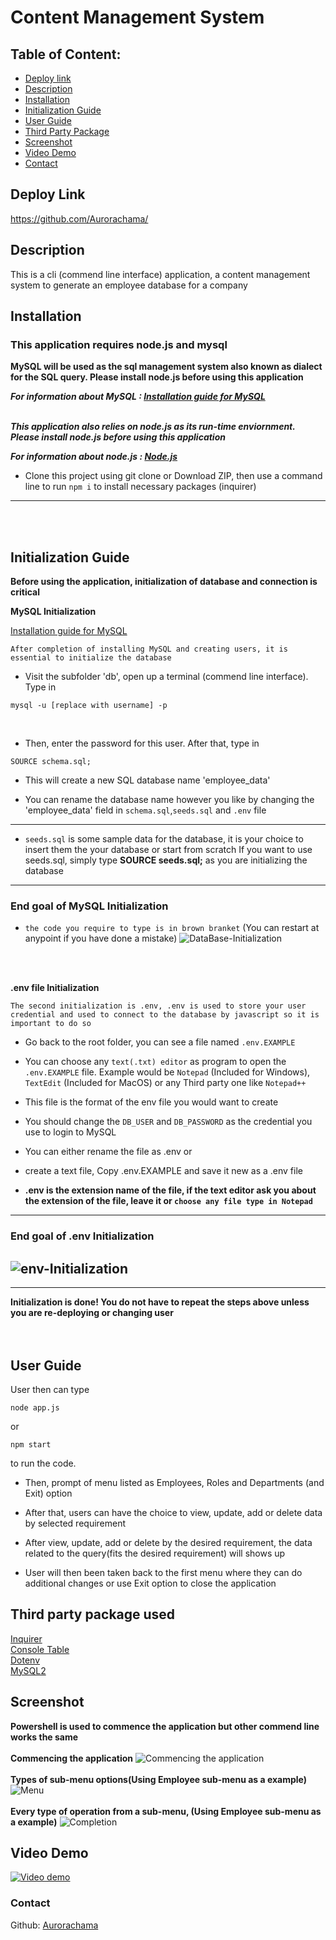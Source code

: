 
# Content Management System

## Table of Content: 
* [Deploy link](#Deploy-link)
* [Description](#Description)
* [Installation](#Installation)
* [Initialization Guide](#Initialization-Guide)
* [User Guide](#User-Guide)
* [Third Party Package](#Third-party-package-used)
* [Screenshot](#Screenshot)
* [Video Demo](#Video-demo)
* [Contact](#Contact)

## Deploy Link
https://github.com/Aurorachama/

## Description 

This is a cli (commend line interface) application, a content management system to generate an employee database for a company

## Installation 
### This application requires node.js and mysql
**MySQL will be used as the sql management system also known as dialect for the SQL query. Please install node.js before using this application**

***For information about MySQL : [Installation guide for MySQL](https://dev.mysql.com/doc/refman/8.0/en/installing.html)*** <br> <br>

***This application also relies on node.js as its run-time enviornment. Please install node.js before using this application***

***For information about node.js : [Node.js](https://nodejs.org/)***
* Clone this project using git clone <url> or Download ZIP, then use a command line to  run ``` npm i ``` to install necessary packages (inquirer)
---
<br>
<br>

## Initialization Guide
**Before using the application, initialization of database and connection is critical**

**MySQL Initialization**

[Installation guide for MySQL](https://dev.mysql.com/doc/refman/8.0/en/installing.html)

`After completion of installing MySQL and creating users, it is essential to initialize the database`

* Visit the subfolder 'db', open up a terminal (commend line interface). Type in 
```
mysql -u [replace with username] -p
```
<br>

* Then, enter the password for this user. After that, type in
```
SOURCE schema.sql;
```

* This will create a new SQL database name 'employee_data'

* You can rename the database name however you like by changing the 'employee_data' field in `schema.sql`,`seeds.sql` and `.env` file
---
* `seeds.sql` is some sample data for the database, it is your choice to insert them the your database or start from scratch If you want to use seeds.sql, simply type **SOURCE seeds.sql;** as you are initializing the database
---
### End goal of MySQL Initialization

* `the code you require to type is in brown branket` (You can restart at anypoint if you have done a mistake)
![DataBase-Initialization](./db-init.png)
<br>
<br>

**.env file Initialization**

```
The second initialization is .env, .env is used to store your user credential and used to connect to the database by javascript so it is important to do so
```
* Go back to the root folder, you can see a file named `.env.EXAMPLE`

* You can choose any `text(.txt) editor` as program to open the `.env.EXAMPLE` file. Example would be `Notepad` (Included for Windows), `TextEdit` (Included for MacOS) or any Third party one like `Notepad++`

* This file is the format of the env file you would want to create

* You should change the `DB_USER` and `DB_PASSWORD` as the credential you use to login to MySQL

* You can either rename the file as .env or
* create a text file, Copy .env.EXAMPLE and save it new as a .env file
* **.env is the extension name of the file, if the text editor ask you about the extension of the file, leave it or `choose any file type in Notepad`**
---
### End goal of .env Initialization

![env-Initialization](./env-init.png)
---
---

**Initialization is done! You do not have to repeat the steps above unless you are re-deploying or changing user**
<br>
<br>
<br>
## User Guide
User then can type 
``` 
node app.js
```
or 
``` 
npm start
```
to run the code. 

* Then, prompt of menu listed as Employees, Roles and Departments (and Exit) option

* After that, users can have the choice to view, update, add or delete data by selected requirement

* After view, update, add or delete by the desired requirement, the data related to the query(fits the desired requirement) will shows up

* User will then been taken back to the first menu where they can do additional changes or use Exit option to close the application


## Third party package used
[Inquirer](https://github.com/SBoudrias/Inquirer.js) <br>
[Console Table](https://github.com/bahmutov/console.table) <br>
[Dotenv](https://github.com/motdotla/dotenv) <br>
[MySQL2](https://github.com/sidorares/node-mysql2) <br>


## Screenshot
**Powershell is used to commence the application but other commend line works the same** <br><br>
**Commencing the application**
![Commencing the application](./commencing.png) <br> <br>
**Types of sub-menu options(Using Employee sub-menu as a example)**![Menu](./menu.png) <br> <br>
**Every type of operation from a sub-menu, (Using Employee sub-menu as a example)**
![Completion](./completion.png)

## Video Demo
[![Video demo](./completion.png)](https://drive.google.com/file/d/1BxQFb_PNbSDfG00Mk-TBF-HbNQiZJBdU/view)
### Contact 

Github: [Aurorachama](https://github.com/Aurorachama)
